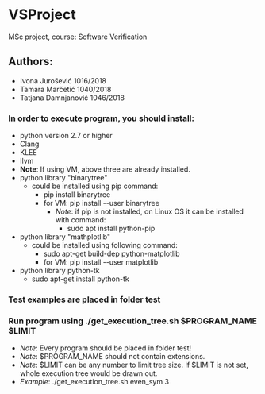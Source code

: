 # VSProject
MSc project, course: Software Verification

## Authors:
* Ivona Jurošević 1016/2018
* Tamara Marčetić 1040/2018
* Tatjana Damnjanović 1046/2018

### In order to execute program, you should install:
* python version 2.7 or higher
* Clang
* KLEE
* llvm
* **Note**: If using VM, above three are already installed.
* python library "binarytree"
	* could be installed using pip command:
		* pip install binarytree
		* for VM: pip install --user binarytree
			* *Note*: if pip is not installed, on Linux OS it can be installed with command:
				* sudo apt install python-pip
* python library "mathplotlib"
	* could be installed using following command:
		* sudo apt-get build-dep python-matplotlib
		* for VM: pip install --user matplotlib
* python library python-tk
	* sudo apt-get install python-tk
	
### Test examples are placed in folder test

### Run program using ./get_execution_tree.sh $PROGRAM_NAME $LIMIT

* *Note*: Every program should be placed in folder test!
* *Note*: $PROGRAM_NAME should not contain extensions.
* *Note*: $LIMIT can be any number to limit tree size.
	  If $LIMIT is not set, whole execution tree would be drawn out.
* *Example*: ./get_execution_tree.sh even_sym 3    
